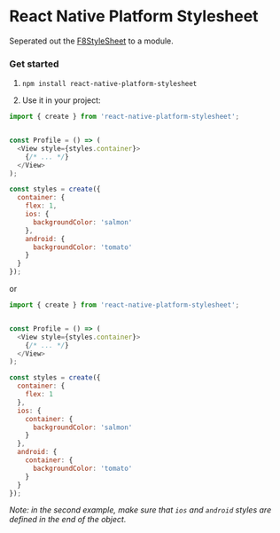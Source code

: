 React Native Platform Stylesheet
===

Seperated out the [F8StyleSheet](https://github.com/fbsamples/f8app/blob/master/js/common/F8StyleSheet.js) to a module.

### Get started

1. `npm install react-native-platform-stylesheet`

2. Use it in your project:

  ```js
  import { create } from 'react-native-platform-stylesheet';
  
  
  const Profile = () => (
    <View style={styles.container}>
      {/* ... */}
    </View>
  );
  
  const styles = create({
    container: {
      flex: 1,
      ios: {
        backgroundColor: 'salmon'
      },
      android: {
        backgroundColor: 'tomato'
      }
    }
  });
  ```
  
  or
  
  ```js
  import { create } from 'react-native-platform-stylesheet';
  
  
  const Profile = () => (
    <View style={styles.container}>
      {/* ... */}
    </View>
  );
  
  const styles = create({
    container: {
      flex: 1
    },
    ios: {
      container: {
        backgroundColor: 'salmon'
      }
    },
    android: {
      container: {
        backgroundColor: 'tomato'
      }
    }
  });
  ```
  
  *Note: in the second example, make sure that `ios` and `android` styles are defined in the end of the object.*
